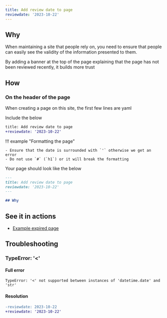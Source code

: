 ```yaml
---
title: Add review date to page
reviewdate: '2023-10-22'
---
```


## Why

When maintaining a site that people rely on, you need to ensure that people can easily see the validity of the information presented to them.

By adding a banner at the top of the page explaining that the page has not been reviewed recently, it builds more trust

## How

### On the header of the page

When creating a page on this site, the first few lines are yaml

Include the below

``` diff
title: Add review date to page
+reviewdate: '2023-10-22'
```

!!! example "Formatting the page"

    - Ensure that the date is surrounded with `'` otherwise we get an error
    - Do not use `#` (`h1`) or it will break the formatting

Your page should look like the below

```markdown
---
title: Add review date to page
reviewdate: '2023-10-22'
---

## Why
```

## See it in actions

- [Example expired page](expired-page-example.md)

## Troubleshooting

### TypeError: '<'

#### Full error

```text
TypeError: '<' not supported between instances of 'datetime.date' and 'str'
```

#### Resolution

```diff
-reviewdate: 2023-10-22
+reviewdate: '2023-10-22'
```
